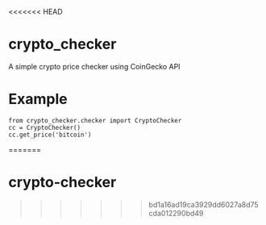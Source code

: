 <<<<<<< HEAD
# crypto_checker

A simple crypto price checker using CoinGecko API


# Example

```
from crypto_checker.checker import CryptoChecker
cc = CryptoChecker()
cc.get_price('bitcoin')
```
=======
# crypto-checker
>>>>>>> bd1a16ad19ca3929dd6027a8d75cda012290bd49

